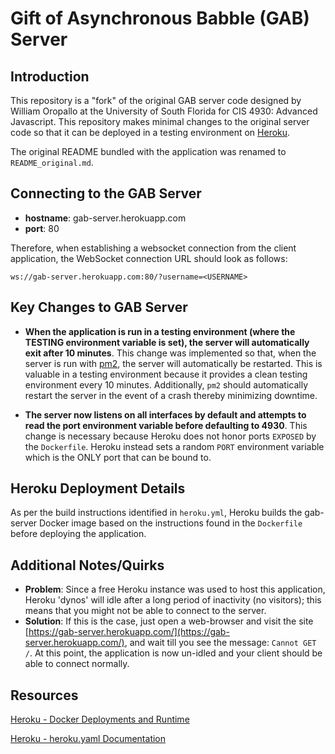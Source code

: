 # Gift of Asynchronous Babble (GAB) Server

## Introduction
This repository is a "fork" of the original GAB server code designed by William Oropallo at the University of South Florida for CIS 4930: Advanced Javascript. This repository makes minimal changes to the original server code so that it can be deployed in a testing environment on [Heroku](https://gab-server.herokuapp.com/).

The original README bundled with the application was renamed to `README_original.md`.

## Connecting to the GAB Server
- **hostname**: gab-server.herokuapp.com
- **port**: 80

Therefore, when establishing a websocket connection from the client application, the WebSocket connection URL should look as follows:

`ws://gab-server.herokuapp.com:80/?username=<USERNAME>`

## Key Changes to GAB Server
- **When the application is run in a testing environment (where the TESTING environment variable is set), the server will automatically exit after 10 minutes**. This change was implemented so that, when the server is run with [pm2](https://www.npmjs.com/package/pm2), the server will automatically be restarted. This is valuable in a testing environment because it provides a clean testing environment every 10 minutes. Additionally, `pm2` should automatically restart the server in the event of a crash thereby minimizing downtime.

- **The server now listens on all interfaces by default and attempts to read the port environment variable before defaulting to 4930**. This change is necessary because Heroku does not honor ports `EXPOSED` by the `Dockerfile`. Heroku instead sets a random `PORT` environment variable which is the ONLY port that can be bound to.

## Heroku Deployment Details
As per the build instructions identified in `heroku.yml`, Heroku builds the gab-server Docker image based on the instructions found in the `Dockerfile` before deploying the application.

## Additional Notes/Quirks
- **Problem**: Since a free Heroku instance was used to host this application, Heroku 'dynos' will idle after a long period of inactivity (no visitors); this means that you might not be able to connect to the server. 
- **Solution**: If this is the case, just open a web-browser and visit the site [https://gab-server.herokuapp.com/](https://gab-server.herokuapp.com/), and wait till you see the message: `Cannot GET /`. At this point, the application is now un-idled and your client should be able to connect normally.

## Resources
[Heroku - Docker Deployments and Runtime](https://devcenter.heroku.com/articles/container-registry-and-runtime)

[Heroku - heroku.yaml Documentation](https://devcenter.heroku.com/articles/build-docker-images-heroku-yml)